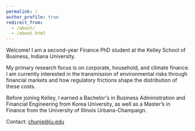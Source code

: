```yaml
---
permalink: /
author_profile: true
redirect_from: 
  - /about/
  - /about.html
---
```



Welcome! I am a second-year Finance PhD student at the Kelley School of Business, Indiana University.

My primary research focus is on corporate, household, and climate finance. I am currently interested in the transmission of environmental risks through financial markets and how regulatory frictions shape the distribution of these costs.

Before joining Kelley, I earned a Bachelor's in Business Administration and Financial Engineering from Korea University, as well as a Master’s in Finance from the University of Illinois Urbana-Champaign.

Contact: <a href="mailto:chunje@iu.edu">chunje@iu.edu</a>
